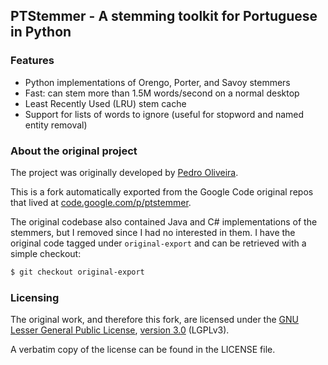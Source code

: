 ## PTStemmer - A stemming toolkit for Portuguese in Python

### Features

* Python implementations of Orengo, Porter, and Savoy stemmers
* Fast: can stem more than 1.5M words/second on a normal desktop
* Least Recently Used (LRU) stem cache
* Support for lists of words to ignore (useful for stopword and named entity removal)

### About the original project

The project was originally developed by [Pedro Oliveira](http://www.cpdomina.net).

This is a fork automatically exported from the Google Code original repos that
lived at [code.google.com/p/ptstemmer](https://code.google.com/archive/p/ptstemmer/).

The original codebase also contained Java and C# implementations of the stemmers,
but I removed since I had no interested in them. I have the original code tagged
under `original-export` and can be retrieved with a simple checkout:

```sh
$ git checkout original-export
```

### Licensing

The original work, and therefore this fork, are licensed under the [GNU Lesser
General Public License](http://www.gnu.org/licenses/lgpl.html),
[version 3.0](http://choosealicense.com/licenses/lgpl-3.0/) (LGPLv3).

A verbatim copy of the license can be found in the LICENSE file.

